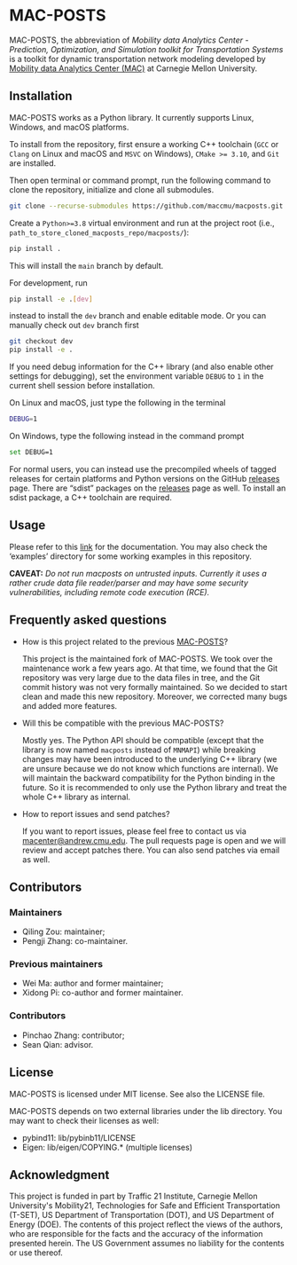 # MAC-POSTS

MAC-POSTS, the abbreviation of *Mobility data Analytics Center - Prediction,
Optimization, and Simulation toolkit for Transportation Systems* is a toolkit
for dynamic transportation network modeling developed by [Mobility data
Analytics Center (MAC)][mac] at Carnegie Mellon University.

## Installation

MAC-POSTS works as a Python library. It currently supports Linux, Windows, and
macOS platforms.

To install from the repository, first ensure a working C++ toolchain (`GCC` or 
`Clang` on Linux and macOS and `MSVC` on Windows), `CMake >= 3.10`, and `Git` 
are installed. 

Then open terminal or command prompt, run the following command to clone the 
repository, initialize and clone all submodules.

```sh
git clone --recurse-submodules https://github.com/maccmu/macposts.git
```

Create a `Python>=3.8` virtual environment and run at the project root (i.e., 
`path_to_store_cloned_macposts_repo/macposts/`):

```sh
pip install .
```

This will install the `main` branch by default.

For development, run

```sh
pip install -e .[dev]
```

instead to install the `dev` branch and enable editable mode. Or you can manually
 check out `dev` branch first

```sh
git checkout dev
pip install -e .
```

If you need debug information for the C++ library (and also enable other settings 
for debugging), set the environment variable `DEBUG` to `1` in the current shell 
session before installation.

On Linux and macOS, just type the following in the terminal

```sh
DEBUG=1
```

On Windows, type the following instead in the command prompt

```sh
set DEBUG=1
```

For normal users, you can instead use the precompiled wheels of tagged releases
for certain platforms and Python versions on the GitHub [releases] page. There
are “sdist” packages on the [releases] page as well. To install an sdist
package, a C++ toolchain are required.

## Usage

Please refer to this [link][documentation] for the documentation. You may also
check the ‘examples’ directory for some working examples in this repository.

**CAVEAT:** *Do not run macposts on untrusted inputs. Currently it uses a rather
crude data file reader/parser and may have some security vulnerabilities,
including remote code execution (RCE).*

## Frequently asked questions

* How is this project related to the previous [MAC-POSTS]?

  This project is the maintained fork of MAC-POSTS. We took over the maintenance
  work a few years ago. At that time, we found that the Git repository was very
  large due to the data files in tree, and the Git commit history was not very
  formally maintained. So we decided to start clean and made this new
  repository. Moreover, we corrected many bugs and added more features.

* Will this be compatible with the previous MAC-POSTS?

  Mostly yes. The Python API should be compatible (except that the library is
  now named `macposts` instead of `MNMAPI`) while breaking changes may have been
  introduced to the underlying C++ library (we are unsure because we do not know
  which functions are internal). We will maintain the backward compatibility for
  the Python binding in the future. So it is recommended to only use the Python
  library and treat the whole C++ library as internal.

* How to report issues and send patches?

  If you want to report issues, please feel free to contact us via
  [macenter@andrew.cmu.edu][macenter]. The pull requests page is open and we
  will review and accept patches there. You can also send patches via email as
  well.

## Contributors

### Maintainers

- Qiling Zou: maintainer;
- Pengji Zhang: co-maintainer.

### Previous maintainers

- Wei Ma: author and former maintainer;
- Xidong Pi: co-author and former maintainer.

### Contributors

- Pinchao Zhang: contributor;
- Sean Qian: advisor.

## License

MAC-POSTS is licensed under MIT license. See also the LICENSE file.

MAC-POSTS depends on two external libraries under the lib directory. You may
want to check their licenses as well:

- pybind11: lib/pybinb11/LICENSE
- Eigen: lib/eigen/COPYING.* (multiple licenses)

## Acknowledgment

This project is funded in part by Traffic 21 Institute, Carnegie Mellon
University's Mobility21, Technologies for Safe and Efficient Transportation
(T-SET), US Department of Transportation (DOT), and US Department of Energy
(DOE). The contents of this project reflect the views of the authors, who are
responsible for the facts and the accuracy of the information presented herein.
The US Government assumes no liability for the contents or use thereof.

[mac]: https://mac.heinz.cmu.edu/
[releases]: https://github.com/maccmu/macposts/releases
[documentation]: https://github.com/maccmu/macposts-documentations/blob/main/MAC_POSTS_users_manual.pdf
[MAC-POSTS]: https://github.com/Lemma1/MAC-POSTS
[macenter]: mailto:macenter@andrew.cmu.edu
